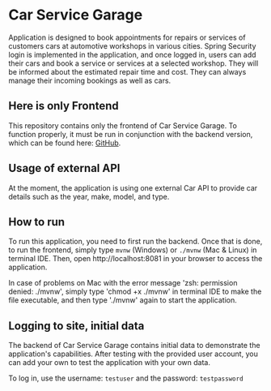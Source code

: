 # Car Service Garage
Application is designed to book appointments for repairs or services of customers cars at automotive workshops in various cities. 
Spring Security login is implemented in the application, and once logged in, users can add their cars and book a service or services at a selected workshop. 
They will be informed about the estimated repair time and cost. They can always manage their incoming bookings as well as cars.

## Here is only Frontend

This repository contains only the frontend of Car Service Garage. To function properly, it must be run in conjunction with the backend version, which can be found here: [GitHub](https://github.com/viepovsky/Final-App-Backend/tree/release-1.0).

## Usage of external API

At the moment, the application is using one external Car API to provide car details such as the year, make, model, and type.

## How to run

To run this application, you need to first run the backend. Once that is done, to run the frontend, simply type `mvnw` (Windows) or `./mvnw` (Mac & Linux) in terminal IDE. Then, open http://localhost:8081 in your browser to access the application. 

In case of problems on Mac with the error message 'zsh: permission denied: ./mvnw', simply type 'chmod +x ./mvnw' in terminal IDE to make the file executable, and then type './mvnw' again to start the application.

## Logging to site, initial data

The backend of Car Service Garage contains initial data to demonstrate the application's capabilities. After testing with the provided user account, you can add your own to test the application with your own data. 

To log in, use the username: `testuser` and the password: `testpassword`
